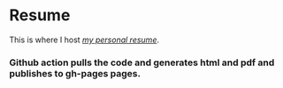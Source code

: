 # Resume

This is where I host *[my personal resume](latest.pdf)*.

### Github action pulls the code and generates html and pdf and publishes to gh-pages pages.
